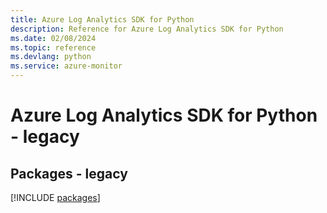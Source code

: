 ```yaml
---
title: Azure Log Analytics SDK for Python
description: Reference for Azure Log Analytics SDK for Python
ms.date: 02/08/2024
ms.topic: reference
ms.devlang: python
ms.service: azure-monitor
---
```

# Azure Log Analytics SDK for Python - legacy
## Packages - legacy
[!INCLUDE [packages](log-analytics-index.md)]